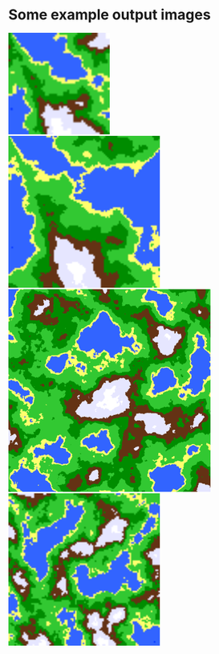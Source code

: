 # Some example output images
<img src="examples/heightmap50x50.png" alt="50x50 Heightmap" width="40%"/>
<img src="examples/heightmap100x100.png" alt="100x100 Heightmap" width="60%"/>
<img src="examples/heightmap500x500.png" alt="500x500 Heightmap" width="80%"/>
<img src="examples/heightmap100x100dense.png" alt="Dense 100x100 Heightmap" width="60%"/>
